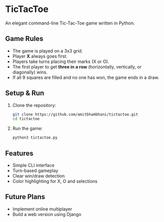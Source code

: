 # TicTacToe

An elegant command-line Tic-Tac-Toe game written in Python.

## Game Rules

- The game is played on a 3x3 grid.
- Player **X** always goes first.
- Players take turns placing their marks (X or O).
- The first player to get **three in a row** (horizontally, vertically, or diagonally) wins.
- If all 9 squares are filled and no one has won, the game ends in a draw.

## Setup & Run

1. Clone the repository:
   ```bash
   git clone https://github.com/amitbhambhani/tictactoe.git
   cd tictactoe
   ```
2. Run the game:
   ```bash
   python3 tictactoe.py
   ```
## Features
- Simple CLI interface
- Turn-based gameplay
- Clear win/draw detection
- Color highlighting for X, O and selections

## Future Plans
- Implement online multiplayer
- Build a web version using Django
